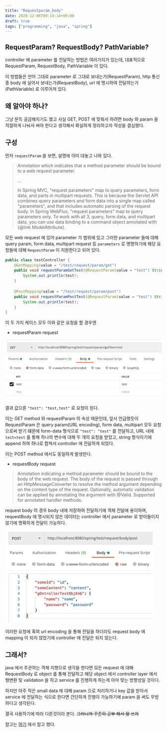 ```yaml
---
title: "Requestparam_body"
date: 2020-12-06T09:14:14+09:00
draft: true
tags: ["programming", "java", "spring"]
---
```


## RequestParam? RequestBody? PathVariable?

controller 에 parameter 를 전달하는 방법은 여러가지가 있는데, 대표적으로 RequestParam, RequestBody, PathVariable
이 있다.

이 방법들은 언어 그대로 parameter 로 그대로 보내는가(RequestParam), http 통신 중 body 에 실어서 보내는가(RequestBody),
url 에 명시하여 전달하는가(PathVariable) 로 이루어져 있다.

## 왜 알아야 하나?

그냥 문득 궁금해지기도 했고 사실 GET, POST 에 맞춰서 하려면 body 와 param 을 적절하게 나눠서 써야 한다고 생각해서 
확실하게 정리하고자 작성을 결심했다.

## 구성

먼저 `requestParam` 을 보면, 설명에 이미 대놓고 나와 있다.

>Annotation which indicates that a method parameter should be bound to a web
request parameter.
>
> ...
> 
>In Spring MVC, "request parameters" map to query parameters, form data,
  and parts in multipart requests. This is because the Servlet API combines
  query parameters and form data into a single map called "parameters", and
  that includes automatic parsing of the request body.
> In Spring WebFlux, "request parameters" map to query parameters only.
  To work with all 3, query, form data, and multipart data, you can use data
  binding to a command object annotated with {@link ModelAttribute}.

모든 web request 에 있어 parameter 가 범위에 있고 그러한 parameter 들에 대해
query param, form data, multipart request 등 `parameters` 로 명명하기에 해당 요청들에 대해
`RequestParam` 이 지원한다고 되어 있다.

```java
public class testController {
	@GetMapping(value = "/test/request/param/get")
	public void requestParamGetTest(@RequestParam(value = "test") String test) {
		System.out.println(test);
	}

	@PostMapping(value = "/test/request/param/post")
	public void requestParamPostTest(@RequestParam(value = "test") String test) {
		System.out.println(test);
	}	
}
```

이 두 가지 케이스 모두 이와 같은 요청을 할 경우엔

- requestParam request

![requestParam_GET](../../static/images/requestParam/requestParamGET.png)

결과 값으론 `"test": "test,test"` 로 요청이 된다.

이는 GET method 와 requestParam 의 속성 때문인데, 앞서 언급했듯이 RequestParam 은 
query param(URL encoding), form data, multipart 모두 요청으로써 받기 떄문에
form-data 형식으로 `"test": "test"` 를 전달하고, URL 내에 `test=test` 를 통해 하나의 변수에 대해
두 개의 요청을 받았고, string 형식이기에 append 하여 하나로 합쳐서 controller 에 전달하게 되었다.

이는 POST method 에서도 동일하게 발생한다.

- requestBody request

>Annotation indicating a method parameter should be bound to the body of the web request. The body of the request is passed through an HttpMessageConverter 
> to resolve the method argument depending on the content type of the request. Optionally, automatic validation can be applied by annotating the argument with @Valid.
Supported for annotated handler methods.

request body 의 경우 body 내에 저장하여 전달하기에 객체 전달에 용이하며, requestBody 에 명시되지 않은 데이터는
controller 에서 parameter 로 받아들이지 않기에 명확하게 전달이 가능하다.

![requestBody_POST](../../static/images/requestBody/requestBodyPOST.png)

이러한 요청에 혹여 url encoding 을 통해 전달을 하더라도 request body 에 mapping 이 되지 않았기에
controller 에 전달은 되지 않는다.

## 그래서?

java 에서 주관하는 객체 지향으로 생각을 한다면 모든 request 에 대해 RequestBody 로 object 를 통해 전달하고 
해당 object 에서 controller layer 에서 형변환 및 validation 을 하고 service 를 진행하게 하는게 아마 맞는 방향성일 것이다.

하지만 아주 작은 small data 에 대해 param 으로 처리하거나 key 값을 받아서 service 에 전달하는 식으로 한다면 간단하게 진행이 가능하기에
param 을 써도 무방하다고 생각된다.

결국 사용하기에 따라 다른것이라 본다.
~~그러니까 꾸준히 공부 해서 잘 쓰자~~

참고는 [여기](https://www.diffen.com/difference/GET-vs-POST-HTTP-Requests) 에서 참고 했다.